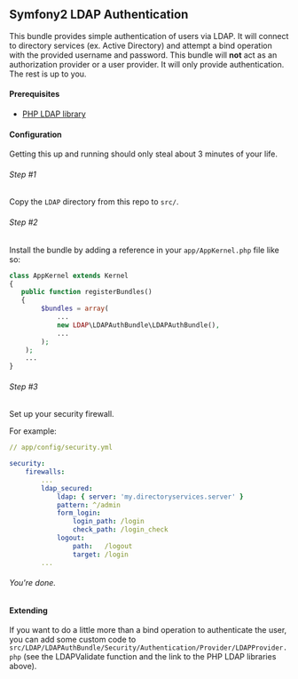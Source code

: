 ## Symfony2 LDAP Authentication

This bundle provides simple authentication of users via LDAP. It will connect to directory services (ex. Active Directory) and attempt a 
bind operation with the provided username and password. This bundle will **not** act as an authorization provider or a user provider. It 
will only provide authentication. The rest is up to you. 

#### Prerequisites

- [PHP LDAP library](http://php.net/manual/en/book.ldap.php)

#### Configuration

Getting this up and running should only steal about 3 minutes of your life. 

###### Step #1

Copy the `LDAP` directory from this repo to `src/`.

###### Step #2

Install the bundle by adding a reference in your `app/AppKernel.php` file like so:

```php
class AppKernel extends Kernel
{
   public function registerBundles()
   {
        $bundles = array(
            ...
            new LDAP\LDAPAuthBundle\LDAPAuthBundle(),
            ...
        );
    );
    ...
}
```

###### Step #3

Set up your security firewall. 

For example:

```yaml
// app/config/security.yml

security:
    firewalls:
        ...
        ldap_secured:
            ldap: { server: 'my.directoryservices.server' }
            pattern: ^/admin
            form_login:
                login_path: /login
                check_path: /login_check
            logout:
                path:   /logout
                target: /login
        ...
```

###### You're done.


#### Extending

If you want to do a little more than a bind operation to authenticate the user, you can add some custom code to 
`src/LDAP/LDAPAuthBundle/Security/Authentication/Provider/LDAPProvider.php` (see the LDAPValidate function and 
the link to the PHP LDAP libraries above).

